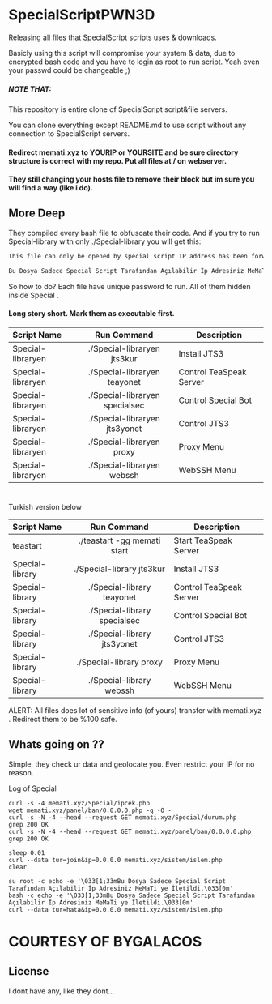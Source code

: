 # SpecialScriptPWN3D

Releasing all files that SpecialScript scripts uses & downloads.

Basicly using this script will compromise your system & data, due to encrypted bash code and you have to login as root to run script. Yeah even your passwd could be changeable ;)

##### NOTE THAT: 

This repository is entire clone of SpecialScript script&file servers. 

You can clone everything except README.md to use script without any connection to SpecialScript servers.
 
#### Redirect memati.xyz to YOURIP or YOURSITE and be sure directory structure is correct with my repo. Put all files at / on webserver.

#### They still changing your hosts file to remove their block but im sure you will find a way (like i do).

## More Deep

They compiled every bash file to obfuscate their code. And if you try to run Special-library with only ./Special-library you will get this:



```bash
This file can only be opened by special script IP address has been forwarded to MeMaTi.

Bu Dosya Sadece Special Script Tarafından Açılabilir İp Adresiniz MeMaTi ye İletildi.
```
So how to do? Each file have unique password to run. All of them hidden inside Special .


#### Long story short. Mark them as executable first.

| Script Name  | Run Command  | Description |
| :------------ |:---------------:| ----- |
|Special-libraryen|./Special-libraryen jts3kur|Install JTS3|
|Special-libraryen|./Special-libraryen teayonet|Control TeaSpeak Server|
|Special-libraryen|./Special-libraryen specialsec|Control Special Bot|
|Special-libraryen|./Special-libraryen jts3yonet|Control JTS3|
|Special-libraryen|./Special-libraryen proxy|Proxy Menu|
|Special-libraryen|./Special-libraryen webssh|WebSSH Menu|

#

 Turkish version below


| Script Name  | Run Command  | Description |
| :------------ |:---------------:| ----- |
|teastart| ./teastart -gg memati start|Start TeaSpeak Server|
|Special-library|./Special-library jts3kur|Install JTS3|
|Special-library|./Special-library teayonet|Control TeaSpeak Server|
|Special-library|./Special-library specialsec|Control Special Bot|
|Special-library|./Special-library jts3yonet|Control JTS3|
|Special-library|./Special-library proxy|Proxy Menu|
|Special-library|./Special-library webssh|WebSSH Menu|

ALERT: All files does lot of sensitive info (of yours) transfer with memati.xyz . Redirect them to be %100 safe. 

## Whats going on ??

Simple, they check ur data and geolocate you. Even restrict your IP for no reason.

Log of Special

```
curl -s -4 memati.xyz/Special/ipcek.php
wget memati.xyz/panel/ban/0.0.0.0.php -q -O -
curl -s -N -4 --head --request GET memati.xyz/Special/durum.php
grep 200 OK
curl -s -N -4 --head --request GET memati.xyz/panel/ban/0.0.0.0.php
grep 200 OK

sleep 0.01
curl --data tur=join&ip=0.0.0.0 memati.xyz/sistem/islem.php
clear

su root -c echo -e '\033[1;33mBu Dosya Sadece Special Script Tarafından Açılabilir İp Adresiniz MeMaTi ye İletildi.\033[0m'
bash -c echo -e '\033[1;33mBu Dosya Sadece Special Script Tarafından Açılabilir İp Adresiniz MeMaTi ye İletildi.\033[0m'
curl --data tur=hata&ip=0.0.0.0 memati.xyz/sistem/islem.php
```

# COURTESY OF BYGALACOS


## License
I dont have any, like they dont...
